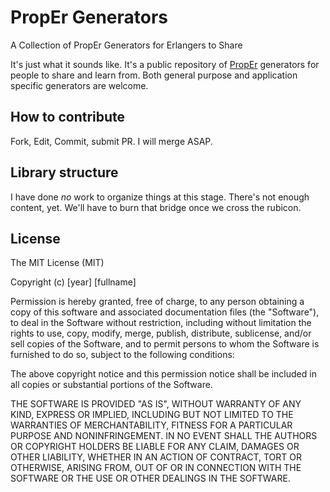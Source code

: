 # PropEr Generators
A Collection of PropEr Generators for Erlangers to Share

It's just what it sounds like.  It's a public repository of [PropEr](http://proper.softlab.ntua.gr) generators for people to share and learn from.  Both general purpose and application specific generators are welcome.

## How to contribute

Fork, Edit, Commit, submit PR.  I will merge ASAP.

## Library structure

I have done _no_ work to organize things at this stage.  There's not enough content, yet.  We'll have to burn that bridge once we cross the rubicon.

## License

The MIT License (MIT)

Copyright (c) [year] [fullname]

Permission is hereby granted, free of charge, to any person obtaining a copy
of this software and associated documentation files (the "Software"), to deal
in the Software without restriction, including without limitation the rights
to use, copy, modify, merge, publish, distribute, sublicense, and/or sell
copies of the Software, and to permit persons to whom the Software is
furnished to do so, subject to the following conditions:

The above copyright notice and this permission notice shall be included in all
copies or substantial portions of the Software.

THE SOFTWARE IS PROVIDED "AS IS", WITHOUT WARRANTY OF ANY KIND, EXPRESS OR
IMPLIED, INCLUDING BUT NOT LIMITED TO THE WARRANTIES OF MERCHANTABILITY,
FITNESS FOR A PARTICULAR PURPOSE AND NONINFRINGEMENT. IN NO EVENT SHALL THE
AUTHORS OR COPYRIGHT HOLDERS BE LIABLE FOR ANY CLAIM, DAMAGES OR OTHER
LIABILITY, WHETHER IN AN ACTION OF CONTRACT, TORT OR OTHERWISE, ARISING FROM,
OUT OF OR IN CONNECTION WITH THE SOFTWARE OR THE USE OR OTHER DEALINGS IN THE
SOFTWARE.
